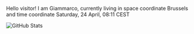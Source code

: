 Hello visitor! I am Giammarco, currently living in space coordinate Brussels and time coordinate Saturday, 24 April, 08:11 CEST

![GitHub Stats](https://github-readme-stats.vercel.app/api?username=grcasanova)
